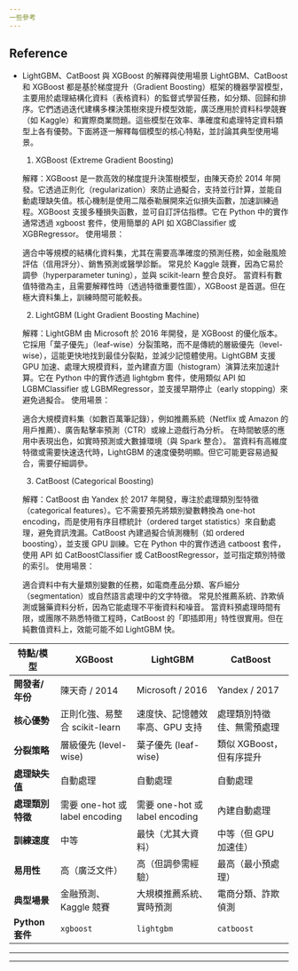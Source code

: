 ```yaml
---
一些參考
---
```

## Reference

- LightGBM、CatBoost 與 XGBoost 的解釋與使用場景
LightGBM、CatBoost 和 XGBoost 都是基於梯度提升（Gradient Boosting）框架的機器學習模型，主要用於處理結構化資料（表格資料）的監督式學習任務，如分類、回歸和排序。它們透過迭代建構多棵決策樹來提升模型效能，廣泛應用於資料科學競賽（如 Kaggle）和實際商業問題。這些模型在效率、準確度和處理特定資料類型上各有優勢。下面將逐一解釋每個模型的核心特點，並討論其典型使用場景。

    1. XGBoost (Extreme Gradient Boosting)

    解釋：XGBoost 是一款高效的梯度提升決策樹模型，由陳天奇於 2014 年開發。它透過正則化（regularization）來防止過擬合，支持並行計算，並能自動處理缺失值。核心機制是使用二階泰勒展開來近似損失函數，加速訓練過程。XGBoost 支援多種損失函數，並可自訂評估指標。它在 Python 中的實作通常透過 xgboost 套件，使用簡單的 API 如 XGBClassifier 或 XGBRegressor。
    使用場景：

    適合中等規模的結構化資料集，尤其在需要高準確度的預測任務，如金融風險評估（信用評分）、銷售預測或醫學診斷。
    常見於 Kaggle 競賽，因為它易於調參（hyperparameter tuning），並與 scikit-learn 整合良好。
    當資料有數值特徵為主，且需要解釋性時（透過特徵重要性圖），XGBoost 是首選。但在極大資料集上，訓練時間可能較長。



    2. LightGBM (Light Gradient Boosting Machine)

    解釋：LightGBM 由 Microsoft 於 2016 年開發，是 XGBoost 的優化版本。它採用「葉子優先」（leaf-wise）分裂策略，而不是傳統的層級優先（level-wise），這能更快地找到最佳分裂點，並減少記憶體使用。LightGBM 支援 GPU 加速、處理大規模資料，並內建直方圖（histogram）演算法來加速計算。它在 Python 中的實作透過 lightgbm 套件，使用類似 API 如 LGBMClassifier 或 LGBMRegressor，並支援早期停止（early stopping）來避免過擬合。
    使用場景：

    適合大規模資料集（如數百萬筆記錄），例如推薦系統（Netflix 或 Amazon 的用戶推薦）、廣告點擊率預測（CTR）或線上遊戲行為分析。
    在時間敏感的應用中表現出色，如實時預測或大數據環境（與 Spark 整合）。
    當資料有高維度特徵或需要快速迭代時，LightGBM 的速度優勢明顯。但它可能更容易過擬合，需要仔細調參。



    3. CatBoost (Categorical Boosting)

    解釋：CatBoost 由 Yandex 於 2017 年開發，專注於處理類別型特徵（categorical features）。它不需要預先將類別變數轉換為 one-hot encoding，而是使用有序目標統計（ordered target statistics）來自動處理，避免資訊洩漏。CatBoost 內建過擬合偵測機制（如 ordered boosting），並支援 GPU 訓練。它在 Python 中的實作透過 catboost 套件，使用 API 如 CatBoostClassifier 或 CatBoostRegressor，並可指定類別特徵的索引。
    使用場景：

    適合資料中有大量類別變數的任務，如電商產品分類、客戶細分（segmentation）或自然語言處理中的文字特徵。
    常見於推薦系統、詐欺偵測或醫藥資料分析，因為它能處理不平衡資料和噪音。
    當資料預處理時間有限，或團隊不熟悉特徵工程時，CatBoost 的「即插即用」特性很實用。但在純數值資料上，效能可能不如 LightGBM 快。

| 特點/模型       | XGBoost                          | LightGBM                         | CatBoost                         |
|-----------------|----------------------------------|----------------------------------|----------------------------------|
| **開發者/年份** | 陳天奇 / 2014                   | Microsoft / 2016                | Yandex / 2017                   |
| **核心優勢**   | 正則化強、易整合 scikit-learn   | 速度快、記憶體效率高、GPU 支持  | 處理類別特徵佳、無需預處理     |
| **分裂策略**   | 層級優先 (level-wise)           | 葉子優先 (leaf-wise)            | 類似 XGBoost，但有序提升       |
| **處理缺失值** | 自動處理                         | 自動處理                         | 自動處理                         |
| **處理類別特徵**| 需要 one-hot 或 label encoding  | 需要 one-hot 或 label encoding  | 內建自動處理                     |
| **訓練速度**   | 中等                             | 最快（尤其大資料）               | 中等（但 GPU 加速佳）            |
| **易用性**     | 高（廣泛文件）                   | 高（但調參需經驗）               | 最高（最小預處理）               |
| **典型場景**   | 金融預測、Kaggle 競賽            | 大規模推薦系統、實時預測         | 電商分類、詐欺偵測               |
| **Python 套件**| `xgboost`                       | `lightgbm`                       | `catboost`                       |

---

---
